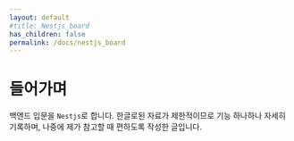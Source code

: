```yaml
---
layout: default
#title: Nestjs_board
has_children: false
permalink: /docs/nestjs_board
---
```


# 들어가며
백엔드 입문을 `Nestjs`로 합니다. 한글로된 자료가 제한적이므로 기능 하나하나 자세히 기록하며, 나중에 제가 참고할 때 편하도록 작성한 글입니다.